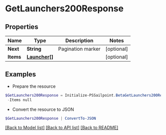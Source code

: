 # GetLaunchers200Response
## Properties

Name | Type | Description | Notes
------------ | ------------- | ------------- | -------------
**Next** | **String** | Pagination marker | [optional] 
**Items** | [**Launcher[]**](Launcher.md) |  | [optional] 

## Examples

- Prepare the resource
```powershell
$GetLaunchers200Response = Initialize-PSSailpoint.BetaGetLaunchers200Response  -Next null `
 -Items null
```

- Convert the resource to JSON
```powershell
$GetLaunchers200Response | ConvertTo-JSON
```

[[Back to Model list]](../README.md#documentation-for-models) [[Back to API list]](../README.md#documentation-for-api-endpoints) [[Back to README]](../README.md)


